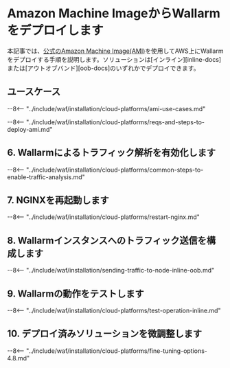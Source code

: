# Amazon Machine ImageからWallarmをデプロイします

本記事では、[公式のAmazon Machine Image(AMI)](https://aws.amazon.com/marketplace/pp/B073VRFXSD)を使用してAWS上にWallarmをデプロイする手順を説明します。ソリューションは[インライン][inline-docs]または[アウトオブバンド][oob-docs]のいずれかでデプロイできます。

## ユースケース

--8<-- "../include/waf/installation/cloud-platforms/ami-use-cases.md"

--8<-- "../include/waf/installation/cloud-platforms/reqs-and-steps-to-deploy-ami.md"

## 6. Wallarmによるトラフィック解析を有効化します

--8<-- "../include/waf/installation/cloud-platforms/common-steps-to-enable-traffic-analysis.md"

## 7. NGINXを再起動します

--8<-- "../include/waf/installation/cloud-platforms/restart-nginx.md"

## 8. Wallarmインスタンスへのトラフィック送信を構成します

--8<-- "../include/waf/installation/sending-traffic-to-node-inline-oob.md"

## 9. Wallarmの動作をテストします

--8<-- "../include/waf/installation/cloud-platforms/test-operation-inline.md"

## 10. デプロイ済みソリューションを微調整します

--8<-- "../include/waf/installation/cloud-platforms/fine-tuning-options-4.8.md"